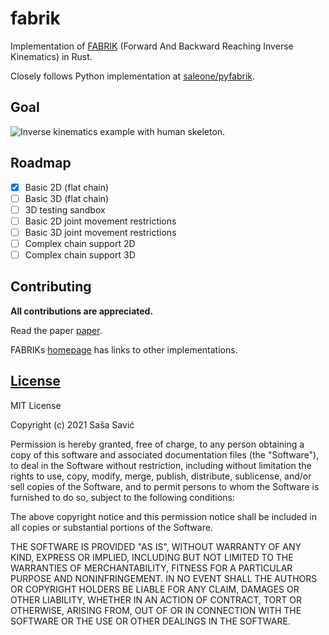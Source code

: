 # fabrik

Implementation of
[FABRIK](http://www.andreasaristidou.com/FABRIK.html) (Forward And
Backward Reaching Inverse Kinematics) in Rust.

Closely follows Python implementation at [saleone/pyfabrik](https://github.com/saleone/pyfabrik).

## Goal
![Inverse kinematics example with human skeleton.](http://www.andreasaristidou.com/publications/images/FABRIC_gif_1.gif)

## Roadmap

- [x] Basic 2D (flat chain)
- [ ] Basic 3D (flat chain)
- [ ] 3D testing sandbox
- [ ] Basic 2D joint movement restrictions
- [ ] Basic 3D joint movement restrictions
- [ ] Complex chain support 2D
- [ ] Complex chain support 3D

## Contributing

__All contributions are appreciated.__

Read the paper [paper](http://www.andreasaristidou.com/publications/papers/FABRIK.pdf).

FABRIKs [homepage](http://www.andreasaristidou.com/FABRIK.html) has links to other implementations.

## [License](./LICENSE)

MIT License

Copyright (c) 2021 Saša Savić

Permission is hereby granted, free of charge, to any person obtaining a copy
of this software and associated documentation files (the "Software"), to deal
in the Software without restriction, including without limitation the rights
to use, copy, modify, merge, publish, distribute, sublicense, and/or sell
copies of the Software, and to permit persons to whom the Software is
furnished to do so, subject to the following conditions:

The above copyright notice and this permission notice shall be included in all
copies or substantial portions of the Software.

THE SOFTWARE IS PROVIDED "AS IS", WITHOUT WARRANTY OF ANY KIND, EXPRESS OR
IMPLIED, INCLUDING BUT NOT LIMITED TO THE WARRANTIES OF MERCHANTABILITY,
FITNESS FOR A PARTICULAR PURPOSE AND NONINFRINGEMENT. IN NO EVENT SHALL THE
AUTHORS OR COPYRIGHT HOLDERS BE LIABLE FOR ANY CLAIM, DAMAGES OR OTHER
LIABILITY, WHETHER IN AN ACTION OF CONTRACT, TORT OR OTHERWISE, ARISING FROM,
OUT OF OR IN CONNECTION WITH THE SOFTWARE OR THE USE OR OTHER DEALINGS IN THE
SOFTWARE.
